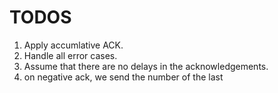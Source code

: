# TODOS
1. Apply accumlative ACK. 
2. Handle all error cases. 
3. Assume that there are no delays in the acknowledgements. 
4. on negative ack, we send the number of the last 